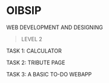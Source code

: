 # OIBSIP
WEB DEVELOPMENT AND DESIGNING

>LEVEL 2

TASK 1: CALCULATOR

TASK 2: TRIBUTE PAGE

TASK 3: A BASIC TO-DO WEBAPP
